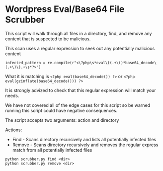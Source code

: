 Wordpress Eval/Base64 File Scrubber
===================================

This script will walk through all files in a directory, find, and remove
any content that is suspected to be malicious.

This scan uses a regular expression to seek out any potentially malicious content

```
infected_pattern = re.compile(r"<\?php\s*eval\((.+\()*base64_decode\(.+\)\).+\s*?>")
```

What it is matching is `<?php eval(base64_decode()) ?>` or `<?php eval(gzinflate(base64_decode())) ?>`

It is strongly advized to check that this regular expression will match your needs.

We have not covered all of the edge cases for this script so be warned running this
script could have negative consequences.

The script accepts two arguments: action and directory

Actions:

* Find - Scans directory recursively and lists all potentially infected files
* Remove - Scans directory recursively and removes the regular express match
from all potentially infected files

```
python scrubber.py find <dir>
python scrubber.py remove <dir>
```